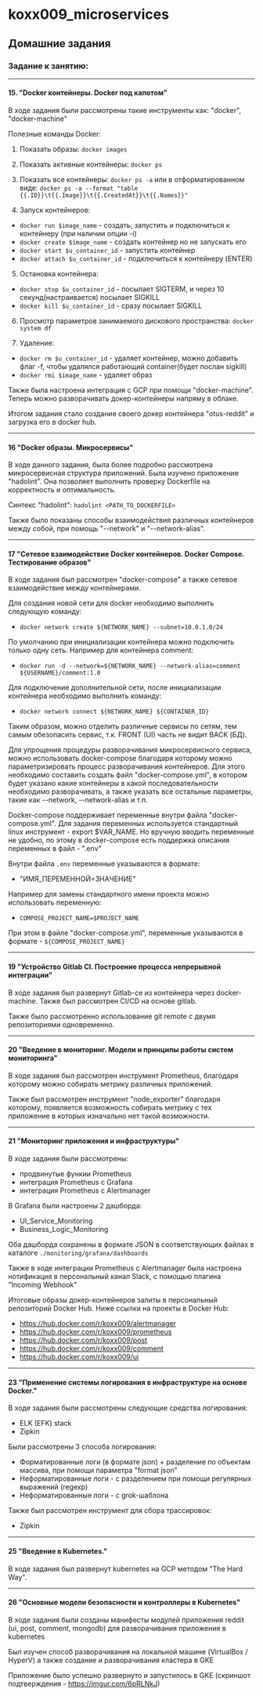 # koxx009_microservices

## Домашние задания
### Задание к занятию:
------------
#### 15. "Docker контейнеры. Docker под капотом"
В ходе задания были рассмотрены такие инструменты как: "docker", "docker-machine"

Полезные команды Docker:
1. Показать образы:
`docker images`

2. Показать активные контейнеры:
`docker ps`

3. Показать все контейнеры:
`docker ps -a`
или в отформатированном виде:
`docker ps -a --format "table {{.ID}}\t{{.Image}}\t{{.CreatedAt}}\t{{.Names}}"`

4. Запуск контейнеров:
 * `docker run $image_name` - создать, запустить и подключиться к контейнеру (при наличии опции -i)
 * `docker create $image_name` - создать контейнер но не запускать его
 * `docker start $u_container_id` - запустить контейнер
 * `docker attach $u_container_id` - подключиться к контейнеру (ENTER)

5. Остановка контейнера:
 * `docker stop $u_container_id` - посылает SIGTERM, и через 10 секунд(настраивается) посылает SIGKILL
 * `docker kill $u_container_id` - сразу посылает SIGKILL

6. Просмотр параметров занимаемого дискового пространства:
`docker system df`

7. Удаление:
 * `docker rm $u_container_id` - удаляет контейнер, можно добавить флаг -f, чтобы удалялся работающий container(будет послан sigkill)
 * `docker rmi $image_name` - удаляет образ


Также была настроена интеграция с GCP при помощи "docker-machine". Теперь можно разворачивать докер-контейнеры напряму в облаке.

Итогом задания стало создание своего докер контейнера "otus-reddit" и загрузка его в docker hub.


----------

#### 16 "Docker образы. Микросервисы"

В ходе данного задания, была более подробно рассмотрена микросервисная структура приложений.
Была изучено приложение "hadolint". Она позволяет выполнить проверку Dockerfile на корректность и оптимальность.

Синтекс "hadolint":
`hadolint <PATH_TO_DOCKERFILE>`

Также было показаны способы взаимодействия различных контейнеров между собой, при помощь "--network" и "--network-alias".

----------

#### 17 "Сетевое взаимодействие Docker контейнеров. Docker Compose. Тестирование образов"

В ходе задания был рассмотрен "docker-compose" а также сетевое взаимодействие между контейнерами.

Для создания новой сети для docker необходимо выполнить следующую команду:
 - `docker network create ${NETWORK_NAME} --subnet=10.0.1.0/24`

По умолчанию при инициализации контейнера можно подключить только одну сеть. Например для контейнера comment:
 - `docker run -d --network=${NETWORK_NAME} --network-alias=comment ${USERNAME}/comment:1.0` 

Для подключение дополнительной сети, после инициализации контейнера необходимо выполнить команду:
 - `docker network connect ${NETWORK_NAME} ${CONTAINER_ID}`

Таким образом, можно отделить различные сервисы по сетям, тем самым обезопасить сервис, т.к. FRONT (UI) часть не видит BACK (БД).


Для упрощения процедуры разворачивания микросервисного сервиса, можно использовать docker-compose благодаря которому можно параметризировать процесс разворачивания контейнеров.
Для этого необходимо составить создать файл "docker-compose.yml", в котором будет указано какие контейнеры в какой последовательности необходимо разворачивать, а также указать все остальные параметры, такие как --network, --network-alias и т.п.

Docker-compose поддерживает переменные внутри файла "docker-compose.yml".
Для задания переменных используется стандартный linux инструмент - export $VAR_NAME. Но вручную вводить переменные не удобно, по этому в docker-compose есть поддержка описания переменных в файл - ".env"

Внутри файла `.env` переменные указываются в формате:
 * "ИМЯ_ПЕРЕМЕННОЙ=ЗНАЧЕНИЕ"

Например для замены стандартного имени проекта можно использовать переменную:
 - `COMPOSE_PROJECT_NAME=$PROJECT_NAME`

При этом в файле "docker-compose.yml", переменные указываются в формате - `${COMPOSE_PROJECT_NAME}`

----------

#### 19 "Устройство Gitlab CI. Построение процесса непрерывной интеграции"

В ходе задания был развернут Gitlab-ce из контейнера через docker-machine.
Также был рассмотрен CI/CD на основе gitlab.

Также было рассмотренно использование git remote с двумя репозиториями одновременно.

----------

#### 20 "Введение в мониторинг. Модели и принципы работы систем мониторинга"

В ходе задания был рассмотрен инструмент Prometheus, благодаря которому можно собирать метрику различных приложений.

Также был рассмотрен инструмент "node_exporter" благодаря которому, появляется возможность собирать метрику с тех приложение в которых изначально нет такой возможности.

----------

#### 21 "Мониторинг приложения и инфраструктуры"

В ходе задания были рассмотрены:
 - продвинутые функии Prometheus
 - интеграция Prometheus с Grafana
 - интеграция Prometheus с Alertmanager

В Grafana были настроены 2 дашборда:
 - UI_Service_Monitoring
 - Business_Logic_Monitoring

Оба дашборда сохранены в формате JSON в соответствующих файлах в каталоге `./monitoring/grafana/dashboards`

Также в ходе интеграции Prometheus с Alertmanager была настроена нотификация в персональный канал Slack, с помощью плагина "Incoming Webhook"

Итоговые образы докер-контейнеров залиты в персональный репозиторий Docker Hub. Ниже ссылки на проекты в Docker Hub:
 - https://hub.docker.com/r/koxx009/alertmanager
 - https://hub.docker.com/r/koxx009/prometheus
 - https://hub.docker.com/r/koxx009/post
 - https://hub.docker.com/r/koxx009/comment
 - https://hub.docker.com/r/koxx009/ui

----------

#### 23 "Применение системы логирования в инфраструктуре на основе Docker."

В ходе задания были рассмотрены следующие средства логирования:
 - ELK (EFK) stack
 - Zipkin

Были рассмотрены 3 способа логирования:
 - Форматированные логи (в формате json) + разделение по объектам массива, при помощи параметра "format json"
 - Неформатированные логи - с разделением при помощи регулярных выражений (regexp)
 - Неформатированные логи - с grok-шаблона

Также был рассмотрен инструмент для сбора трассировок:
 - Zipkin

----------

#### 25 "Введение в Kubernetes."

В ходе задания был развернут kubernetes на GCP методом "The Hard Way".


----------

#### 26 "Основные модели безопасности и контроллеры в Kubernetes"

В ходе задания были созданы манифесты модулей приложения reddit (ui, post, comment, mongodb) для разворачивания приложения в kubernetes

Был изучен способ разворачивания на локальной машине (VirtualBox / HyperV) а также создание и разворачивания кластера в GKE

Приложение было успешно развернуто и запустилось в GKE (скриншот подтверждения - https://imgur.com/6pRLNkJ)
